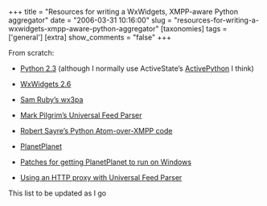 +++
title = "Resources for writing a WxWidgets, XMPP-aware Python aggregator"
date = "2006-03-31 10:16:00"
slug = "resources-for-writing-a-wxwidgets-xmpp-aware-python-aggregator"
[taxonomies]
tags = ['general']
[extra]
show_comments = "false"
+++

From scratch:

- [Python 2.3](http://www.python.org/download/releases/2.3.5/) (although I normally use ActiveState’s [ActivePython](http://www.activestate.com/Products/ActivePython/?pysbx=1) I think)
- [WxWidgets 2.6](http://www.wxwidgets.org/)
- [Sam Ruby’s wx3pa](http://www.intertwingly.net/blog/?q=wx3pa)
- [Mark Pilgrim’s Universal Feed Parser](http://feedparser.org/)
- [Robert Sayre’s Python Atom-over-XMPP code](http://www.franklinmint.fm/blog/archives/000603.html)
- [PlanetPlanet](http://www.planetplanet.org/)
- [Patches for getting PlanetPlanet to run on Windows](http://lists.planetplanet.org/archives/devel/2006-January/000655.html)
<ins datetime="2006-04-19T23:46:46Z"></ins>

- [Using an HTTP proxy with Universal Feed Parser](http://www.bigbold.com/snippets/posts/show/1611)

This list to be updated as I go
